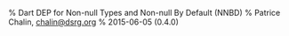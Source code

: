 % Dart DEP for Non-null Types and Non-null By Default (NNBD)
% Patrice Chalin, [chalin@dsrg.org](mailto:chalin@dsrg.org)
% 2015-06-05 (0.4.0)

